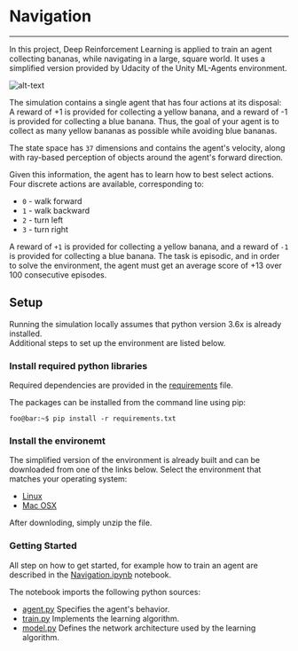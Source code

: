 # Navigation

---
In this project, Deep Reinforcement Learning is applied to train an agent collecting bananas, 
while navigating in a large, square world. It uses a simplified version provided by Udacity of the Unity ML-Agents environment.
  


![alt-text](banana.gif)


The simulation contains a single agent that has four actions at its disposal:
A reward of +1 is provided for collecting a yellow banana, and a reward of -1 is provided for collecting a blue banana. 
Thus, the goal of your agent is to collect as many yellow bananas as possible while avoiding blue bananas.

The state space has `37` dimensions and contains the agent's velocity, along with ray-based perception of objects around 
the agent's forward direction. 

Given this information, the agent has to learn how to best select actions. Four discrete actions are available, 
corresponding to:

- `0` - walk forward 
- `1` - walk backward
- `2` - turn left
- `3` - turn right


A reward of `+1` is provided for collecting a yellow banana, and a reward of `-1` is provided for collecting a blue banana. 
The task is episodic, and in order to solve the environment, the agent must get an average score of +13 over 100 consecutive episodes.


## Setup

Running the simulation locally assumes that python version 3.6x is already installed.  
Additional steps to set up the environment are listed below.

### Install required python libraries

Required dependencies are provided in the [requirements](requirements.txt) file.

The packages can be installed from the command line using pip:
```console
foo@bar:~$ pip install -r requirements.txt
```

### Install the environemt

The simplified version of the environment is already built and can be downloaded from one of the links below. Select the environment that matches your operating system:

- [Linux](https://s3-us-west-1.amazonaws.com/udacity-drlnd/P1/Banana/Banana_Linux.zip)
- [Mac OSX](https://s3-us-west-1.amazonaws.com/udacity-drlnd/P1/Banana/Banana.app.zip)

After downloding, simply unzip the file.

### Getting Started

All step on how to get started, for example how to train an agent 
are described in the [Navigation.ipynb](Navigation.ipynb) notebook.


The notebook imports the following python sources:
 - [agent.py](agent.py) Specifies the agent's behavior.
 - [train.py](train.py) Implements the learning algorithm.
 - [model.py](model.py) Defines the network architecture used by the learning algorithm.

